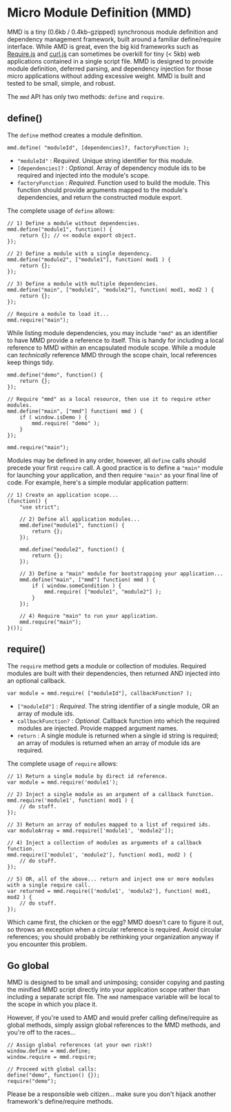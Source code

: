 # Micro Module Definition (MMD)

MMD is a tiny (0.6kb / 0.4kb-gzipped) synchronous module definition and dependency management framework, built around a familiar define/require interface. While AMD is great, even the big kid frameworks such as [Require.js](http://requirejs.org/ "Require.js") and [curl.js](https://github.com/cujojs/curl "curl.js") can sometimes be overkill for tiny (< 5kb) web applications contained in a single script file. MMD is designed to provide module definition, deferred parsing, and dependency injection for those micro applications without adding excessive weight. MMD is built and tested to be small, simple, and robust.

The `mmd` API has only two methods: `define` and `require`.

## define()

The `define` method creates a module definition.	

	mmd.define( "moduleId", [dependencies]?, factoryFunction );

- `"moduleId"` : *Required*. Unique string identifier for this module.
- `[dependencies]?` : *Optional*. Array of dependency module ids to be required and injected into the module's scope.
- `factoryFunction` : *Required*. Function used to build the module. This function should provide arguments mapped to the module's dependencies, and return the constructed module export.

The complete usage of `define` allows:

	// 1) Define a module without dependencies.
	mmd.define("module1", function() {
		return {}; // << module export object.
	});
	
	// 2) Define a module with a single dependency.
	mmd.define("module2", ["module1"], function( mod1 ) {
		return {};
	});
	
	// 3) Define a module with multiple dependencies.
	mmd.define("main", ["module1", "module2"], function( mod1, mod2 ) {
		return {};
	});
	
	// Require a module to load it...
	mmd.require("main");
	
While listing module dependencies, you may include `"mmd"` as an identifier to have MMD provide a reference to itself. This is handy for including a local reference to MMD within an encapsulated module scope. While a module can *technically* reference MMD through the scope chain, local references keep things tidy.

	mmd.define("demo", function() {
		return {};
	});
	
	// Require "mmd" as a local resource, then use it to require other modules.
	mmd.define("main", ["mmd"] function( mmd ) {
		if ( window.isDemo ) {
			mmd.require( "demo" );
		}
	});
	
	mmd.require("main");
	
Modules may be defined in any order, however, all `define` calls should precede your first `require` call. A good practice is to define a `"main"` module for launching your application, and then require `"main"` as your final line of code. For example, here's a simple modular application pattern:

	// 1) Create an application scope...
	(function() {
		"use strict";
		
		// 2) Define all application modules...
		mmd.define("module1", function() {
			return {};
		});
		
		mmd.define("module2", function() {
			return {};
		});
		
		// 3) Define a "main" module for bootstrapping your application...
		mmd.define("main", ["mmd"] function( mmd ) {
			if ( window.someCondition ) {
				mmd.require( ["module1", "module2"] );
			}
		});
		
		// 4) Require "main" to run your application.
		mmd.require("main");
	}());


## require()

The `require` method gets a module or collection of modules. Required modules are built with their dependencies, then returned AND injected into an optional callback.

	var module = mmd.require( ["moduleId"], callbackFunction? );

- `["moduleId"]` : *Required*. The string identifier of a single module, OR an array of module ids.
- `callbackFunction?` : *Optional*. Callback function into which the required modules are injected. Provide mapped argument names.
- `return` : A single module is returned when a single id string is required; an array of modules is returned when an array of module ids are required.

The complete usage of `require` allows:
	
	// 1) Return a single module by direct id reference.
	var module = mmd.require('module1');
	
	// 2) Inject a single module as an argument of a callback function.
	mmd.require('module1', function( mod1 ) {
		// do stuff.
	});
	
	// 3) Return an array of modules mapped to a list of required ids.
	var moduleArray = mmd.require(['module1', 'module2']);
	
	// 4) Inject a collection of modules as arguments of a callback function.
	mmd.require(['module1', 'module2'], function( mod1, mod2 ) {
		// do stuff.
	});
	
	// 5) OR, all of the above... return and inject one or more modules with a single require call.
	var returned = mmd.require(['module1', 'module2'], function( mod1, mod2 ) {
		// do stuff.
	});

Which came first, the chicken or the egg? MMD doesn't care to figure it out, so throws an exception when a circular reference is required. Avoid circular references; you should probably be rethinking your organization anyway if you encounter this problem.

## Go global

MMD is designed to be small and unimposing; consider copying and pasting the minified MMD script directly into your application scope rather than including a separate script file. The `mmd` namespace variable will be local to the scope in which you place it.

However, if you're used to AMD and would prefer calling define/require as global methods, simply assign global references to the MMD methods, and you're off to the races...

	// Assign global references (at your own risk!)
	window.define = mmd.define;
	window.require = mmd.require;	

	// Proceed with global calls:
	define("demo", function() {});
	require("demo");

Please be a responsible web citizen... make sure you don't hijack another framework's define/require methods.